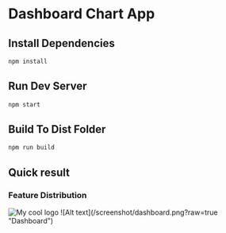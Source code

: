 # Dashboard Chart App


## Install Dependencies
```bash
npm install 
```

## Run Dev Server
```bash
npm start
```

## Build To Dist Folder
```bash
npm run build
```


## Quick result
### Feature Distribution
<img src="/screenshot/dashboard.png" alt="My cool logo"/>
![Alt text](/screenshot/dashboard.png?raw=true "Dashboard")
